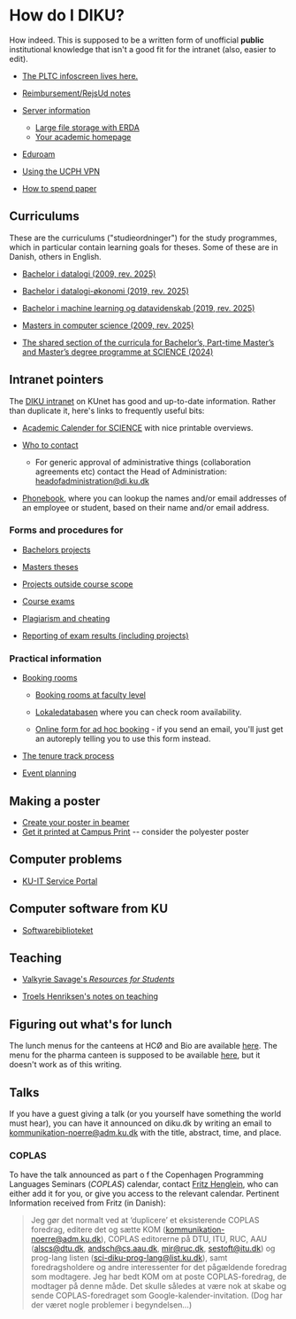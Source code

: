 # How do I DIKU?

How indeed.  This is supposed to be a written form of unofficial
**public** institutional knowledge that isn't a good fit for the
intranet (also, easier to edit).

* [The PLTC infoscreen lives here.](https://github.com/diku-dk/pltc-infoscreen)

* [Reimbursement/RejsUd notes](rejsud.md)

* [Server information](servers.md)
  - [Large file storage with ERDA](erda.md)
  - [Your academic homepage](homepage.md)

* [Eduroam](eduroam.md)

* [Using the UCPH VPN](vpn.md)

* [How to spend paper](printing.md)

## Curriculums

These are the curriculums ("studieordninger") for the study programmes, which in
particular contain learning goals for theses. Some of these are in Danish,
others in English.

* [Bachelor i datalogi (2009, rev. 2025)](https://science.ku.dk/studerende/studieordninger/bachelor/datalogi/Sto_datalogi_2009.pdf)

* [Bachelor i datalogi-økonomi (2019, rev. 2025)](https://science.ku.dk/studerende/studieordninger/bachelor/datalogi-oekonomi/BA_Datalogi-_konomi_STO.pdf)

* [Bachelor i machine learning og datavidenskab (2019, rev. 2025)](https://science.ku.dk/studerende/studieordninger/bachelor/machine-learning-og-datavidenskab/BA_Machine_learning_og_datavidenskab_STO.pdf)

* [Masters in computer science (2009, rev. 2025)](https://science.ku.dk/studerende/studieordninger/kandidat/datalogi/sto_datalogi_2009.pdf/)

* [The shared section of the curricula for Bachelor’s, Part-time Master’s and
Master’s degree programme at SCIENCE
(2024)](https://science.ku.dk/studerende/studieordninger/faelles_sto/faelles-del-eng.pdf/)


## Intranet pointers

The [DIKU
intranet](https://kunet.ku.dk/faculty-and-department/diku/Pages/default.aspx)
on KUnet has good and up-to-date information.  Rather than duplicate
it, here's links to frequently useful bits:

* [Academic Calender for SCIENCE](https://kunet.ku.dk/faculty-and-department/science/study-administration/academic-calendar/Pages/default.aspx)
  with nice printable overviews.

* [Who to contact](https://kunet.ku.dk/faculty-and-department/diku/contact/Pages/default.aspx)
  - For generic approval of administrative things (collaboration
    agreements etc) contact the Head of Administration:
    <headofadministration@di.ku.dk>

* [Phonebook](https://kunet.ku.dk/oevrige/telefonbog), where you can
  lookup the names and/or email addresses of an employee or student,
  based on their name and/or email address.

### Forms and procedures for

* [Bachelors projects](https://kunet.ku.dk/faculty-and-department/diku/teaching/projects/bachelorprojects/Pages/bachelorprojects.aspx)

* [Masters theses](https://kunet.ku.dk/faculty-and-department/diku/teaching/projects/masterthesis/Pages/default.aspx)

* [Projects outside course scope](https://kunet.ku.dk/faculty-and-department/diku/teaching/projects/POCS/Pages/default.aspx)

* [Course exams](https://kunet.ku.dk/faculty-and-department/diku/teaching/exam/Pages/default.aspx)

* [Plagiarism and cheating](https://kunet.ku.dk/faculty-and-department/science/study-administration/examination/plagiarism-cheating/Pages/default.aspx)

* [Reporting of exam results (including projects)](https://kunet.ku.dk/faculty-and-department/science/study-administration/examination/reporting-exam-results/Pages/default.aspx)

### Practical information

* [Booking rooms](https://kunet.ku.dk/faculty-and-department/diku/buildings_and_facilities/book-rooms/Pages/default.aspx)

  * [Booking rooms at faculty level](https://kunet.ku.dk/fakultet-og-institut/science/bygninger-service/lokaleadministration/Sider/default.aspx)

  * [Lokaledatabasen](https://skema.ku.dk/ku2425/dk/room.htm) where you can check room availability.

  * [Online form for ad hoc
    booking](https://kuforms.ku.dk/xform/frontend/FormEngine/v2/ShowForm.aspx?alias=SCI3758&groupId=2&doctype=5&formid=3763) -
    if you send an email, you'll just get an autoreply telling you to
    use this form instead.

* [The tenure track process](https://kunet.ku.dk/faculty-and-department/diku/human_resources/tenure-track/Pages/default.aspx)

* [Event planning](https://kunet.ku.dk/faculty-and-department/diku/event-planning/Pages/default.aspx)

## Making a poster

  * [Create your poster in beamer](conference_poster/)
  * [Get it printed at Campus Print](https://campusprint.ku.dk/) -- consider the polyester poster

## Computer problems

* [KU-IT Service Portal](https://serviceportal.ku.dk/)

## Computer software from KU

* [Softwarebiblioteket](https://pkunet-webapi.ku.dk/software-bibliotek.aspx)


## Teaching

* [Valkyrie Savage's *Resources for Students*](https://valkyriesavage.notion.site/Resources-for-Students-3a49a78e3f584281b4c596ec3875515b)

* [Troels Henriksen's notes on teaching](https://sigkill.dk/writings/teaching.html)

## Figuring out what's for lunch

The lunch menus for the canteens at HCØ and Bio are available
[here](https://www.foodandco.dk/besog-os-her/restauranter/ku/norre-campus/). The
menu for the pharma canteen is supposed to be available
[here](https://ku-sund.bychartwells.dk/#ath), but it doesn't work as of this
writing.

## Talks

If you have a guest giving a talk (or you yourself have something the world must
hear), you can have it announced on diku.dk by writing an email to
kommunikation-noerre@adm.ku.dk with the title, abstract, time, and place.

### COPLAS

To have the talk announced as part o f the Copenhagen Programming Languages
Seminars (*COPLAS*) calendar, contact [Fritz
Henglein](https://hjemmesider.diku.dk/~henglein/), who can either add it for
you, or give you access to the relevant calendar. Pertinent Information received
from Fritz (in Danish):

> Jeg gør det normalt ved at ‘duplicere’ et eksisterende COPLAS foredrag,
> editere det og sætte KOM (kommunikation-noerre@adm.ku.dk), COPLAS editorerne
> på DTU, ITU, RUC, AAU (alscs@dtu.dk, andsch@cs.aau.dk, mir@ruc.dk,
> sestoft@itu.dk) og prog-lang listen (sci-diku-prog-lang@list.ku.dk), samt
> foredragsholdere og andre interessenter for det pågældende foredrag som
> modtagere. Jeg har bedt KOM om at poste COPLAS-foredrag, de modtager på denne
> måde. Det skulle således at være nok at skabe og sende COPLAS-foredraget som
> Google-kalender-invitation. (Dog har der været nogle problemer i begyndelsen…)
